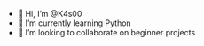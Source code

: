 - 👋 Hi, I’m @K4s00
- 🌱 I’m currently learning Python
- 💞️ I’m looking to collaborate on beginner projects

<!---
K4s00/K4s00 is a ✨ special ✨ repository because its `README.md` (this file) appears on your GitHub profile.
You can click the Preview link to take a look at your changes.
--->
